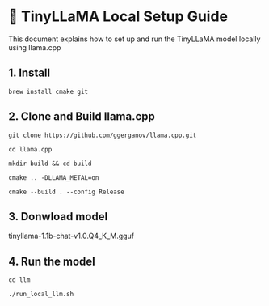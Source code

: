 # 🧠 TinyLLaMA Local Setup Guide

This document explains how to set up and run the TinyLLaMA model locally using llama.cpp

## 1. Install 

`brew install cmake git`

## 2. Clone and Build llama.cpp

`git clone https://github.com/ggerganov/llama.cpp.git`

`cd llama.cpp`

`mkdir build && cd build`

`cmake .. -DLLAMA_METAL=on`

`cmake --build . --config Release`

## 3. Donwload model

tinyllama-1.1b-chat-v1.0.Q4_K_M.gguf

## 4. Run the model

`cd llm`

`./run_local_llm.sh`
